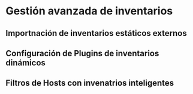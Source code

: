 # Gestión avanzada de inventarios

## Importnación de inventarios estáticos externos

## Configuración de Plugins de inventarios dinámicos

## Filtros de Hosts con invenatrios inteligentes